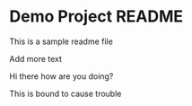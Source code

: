 # Demo Project README

This is a sample readme file

Add more text

Hi there how are you doing?

This is bound to cause trouble